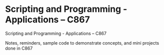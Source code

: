 # Scripting and Programming - Applications – C867

Scripting and Programming - Applications – C867

Notes, reminders, sample code to demonstrate concepts, and mini projects done in C867
